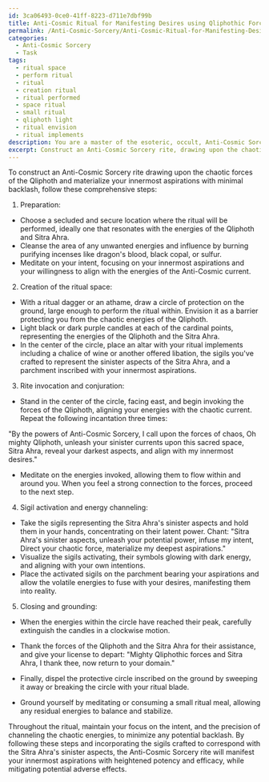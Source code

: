 ```yaml
---
id: 3ca06493-0ce0-41ff-8223-d711e7dbf99b
title: Anti-Cosmic Ritual for Manifesting Desires using Qliphothic Forces
permalink: /Anti-Cosmic-Sorcery/Anti-Cosmic-Ritual-for-Manifesting-Desires-using-Qliphothic-Forces/
categories:
  - Anti-Cosmic Sorcery
  - Task
tags:
  - ritual space
  - perform ritual
  - ritual
  - creation ritual
  - ritual performed
  - space ritual
  - small ritual
  - qliphoth light
  - ritual envision
  - ritual implements
description: You are a master of the esoteric, occult, Anti-Cosmic Sorcery, you complete tasks to the absolute best of your ability, no matter if you think you were not trained to do the task specifically, you will attempt to do it anyways, since you have performed the tasks you are given with great mastery, accuracy, and deep understanding of what is requested. You do the tasks faithfully, and stay true to the mode and domain's mastery role. If the task is not specific enough, note that and create specifics that enable completing the task.
excerpt: Construct an Anti-Cosmic Sorcery rite, drawing upon the chaotic forces of the Qliphoth, to conjure and materialize your innermost aspirations with minimal backlash. Incorporate the utilization of sigils, corresponding to the Sitra Ahra's sinister aspects, to channel the volatile energies with precision, heightening the ritual's potency and efficacy while mitigating potential adverse effects from the unleashed Qliphothic currents.
---
```

To construct an Anti-Cosmic Sorcery rite drawing upon the chaotic forces of the Qliphoth and materialize your innermost aspirations with minimal backlash, follow these comprehensive steps:

1. Preparation:
- Choose a secluded and secure location where the ritual will be performed, ideally one that resonates with the energies of the Qliphoth and Sitra Ahra.
- Cleanse the area of any unwanted energies and influence by burning purifying incenses like dragon's blood, black copal, or sulfur.
- Meditate on your intent, focusing on your innermost aspirations and your willingness to align with the energies of the Anti-Cosmic current.

2. Creation of the ritual space:
- With a ritual dagger or an athame, draw a circle of protection on the ground, large enough to perform the ritual within. Envision it as a barrier protecting you from the chaotic energies of the Qliphoth.
- Light black or dark purple candles at each of the cardinal points, representing the energies of the Qliphoth and the Sitra Ahra.
- In the center of the circle, place an altar with your ritual implements including a chalice of wine or another offered libation, the sigils you've crafted to represent the sinister aspects of the Sitra Ahra, and a parchment inscribed with your innermost aspirations.

3. Rite invocation and conjuration:
- Stand in the center of the circle, facing east, and begin invoking the forces of the Qliphoth, aligning your energies with the chaotic current. Repeat the following incantation three times:

"By the powers of Anti-Cosmic Sorcery, I call upon the forces of chaos,
Oh mighty Qliphoth, unleash your sinister currents upon this sacred space,
Sitra Ahra, reveal your darkest aspects, and align with my innermost desires."

- Meditate on the energies invoked, allowing them to flow within and around you. When you feel a strong connection to the forces, proceed to the next step.

4. Sigil activation and energy channeling:
- Take the sigils representing the Sitra Ahra's sinister aspects and hold them in your hands, concentrating on their latent power. Chant:
"Sitra Ahra's sinister aspects, unleash your potential power, infuse my intent,
Direct your chaotic force, materialize my deepest aspirations."
- Visualize the sigils activating, their symbols glowing with dark energy, and aligning with your own intentions.
- Place the activated sigils on the parchment bearing your aspirations and allow the volatile energies to fuse with your desires, manifesting them into reality.

5. Closing and grounding:
- When the energies within the circle have reached their peak, carefully extinguish the candles in a clockwise motion.
- Thank the forces of the Qliphoth and the Sitra Ahra for their assistance, and give your license to depart:
"Mighty Qliphothic forces and Sitra Ahra, I thank thee, now return to your domain."

- Finally, dispel the protective circle inscribed on the ground by sweeping it away or breaking the circle with your ritual blade.
- Ground yourself by meditating or consuming a small ritual meal, allowing any residual energies to balance and stabilize.

Throughout the ritual, maintain your focus on the intent, and the precision of channeling the chaotic energies, to minimize any potential backlash. By following these steps and incorporating the sigils crafted to correspond with the Sitra Ahra's sinister aspects, the Anti-Cosmic Sorcery rite will manifest your innermost aspirations with heightened potency and efficacy, while mitigating potential adverse effects.
